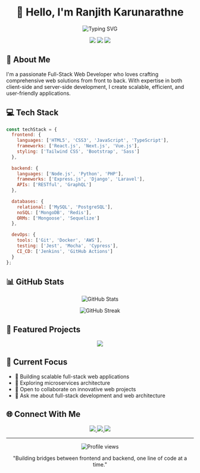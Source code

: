 <h1 align="center">👋 Hello, I'm Ranjith Karunarathne</h1>
<p align="center">
  <img src="https://readme-typing-svg.herokuapp.com?font=Fira+Code&pause=1000&color=2196F3&center=true&vCenter=true&width=435&lines=Full-Stack+Web+Developer;Backend+Engineer;Frontend+Developer;Database+Expert" alt="Typing SVG" />
</p>

<p align="center">
  <img src="https://img.shields.io/badge/Frontend-Expert-blue?style=for-the-badge&logo=react" />
  <img src="https://img.shields.io/badge/Backend-Specialist-green?style=for-the-badge&logo=node.js" />
  <img src="https://img.shields.io/badge/Database-Professional-orange?style=for-the-badge&logo=mongodb" />
</p>

## 🚀 About Me

I'm a passionate Full-Stack Web Developer who loves crafting comprehensive web solutions from front to back. With expertise in both client-side and server-side development, I create scalable, efficient, and user-friendly applications.

## 💻 Tech Stack

```javascript
const techStack = {
  frontend: {
    languages: ['HTML5', 'CSS3', 'JavaScript', 'TypeScript'],
    frameworks: ['React.js', 'Next.js', 'Vue.js'],
    styling: ['Tailwind CSS', 'Bootstrap', 'Sass']
  },
  
  backend: {
    languages: ['Node.js', 'Python', 'PHP'],
    frameworks: ['Express.js', 'Django', 'Laravel'],
    APIs: ['RESTful', 'GraphQL']
  },
  
  databases: {
    relational: ['MySQL', 'PostgreSQL'],
    noSQL: ['MongoDB', 'Redis'],
    ORMs: ['Mongoose', 'Sequelize']
  },
  
  devOps: {
    tools: ['Git', 'Docker', 'AWS'],
    testing: ['Jest', 'Mocha', 'Cypress'],
    CI_CD: ['Jenkins', 'GitHub Actions']
  }
};
```

## 📊 GitHub Stats

<p align="center">
  <img src="https://github-readme-stats.vercel.app/api?username=YOUR_USERNAME&show_icons=true&theme=tokyonight" alt="GitHub Stats" />
</p>

<p align="center">
  <img src="https://github-readme-streak-stats.herokuapp.com/?user=YOUR_USERNAME&theme=tokyonight" alt="GitHub Streak" />
</p>

## 🌟 Featured Projects

<p align="center">
  <a href="[Project Link]">
    <img src="https://github-readme-stats.vercel.app/api/pin/?username=YOUR_USERNAME&repo=REPO_NAME&theme=tokyonight" />
  </a>
</p>

## 🎯 Current Focus

- 🔭 Building scalable full-stack web applications
- 🌱 Exploring microservices architecture
- 👯 Open to collaborate on innovative web projects
- 💬 Ask me about full-stack development and web architecture

## 🌐 Connect With Me

<p align="center">
  <a href="https://linkedin.com/in/p-ananda-a38426b0/">
    <img src="https://img.shields.io/badge/LinkedIn-0077B5?style=for-the-badge&logo=linkedin&logoColor=white" />
  </a>
  <a href="https://github.com/Pramudithananda">
    <img src="https://img.shields.io/badge/GitHub-100000?style=for-the-badge&logo=github&logoColor=white" />
  </a>
  <a href="mailto: ppramudithananda@gmail.com">
    <img src="https://img.shields.io/badge/Email-D14836?style=for-the-badge&logo=gmail&logoColor=white" />
  </a>
</p>

---

<p align="center">
  <img src="https://komarev.com/ghpvc/?username=YOUR_USERNAME&color=blueviolet&style=flat-square" alt="Profile views" />
</p>

<p align="center">
  "Building bridges between frontend and backend, one line of code at a time."
</p>
